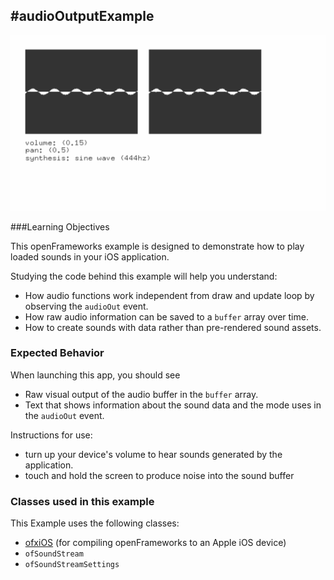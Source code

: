 #audioOutputExample
--
![Screenshot of audioOutputExample](audioOutputExample.gif)

###Learning Objectives

This openFrameworks example is designed to demonstrate how to play loaded sounds in your iOS application.

Studying the code behind this example will help you understand:

* How audio functions work independent from draw and update loop by observing the ```audioOut``` event.
* How raw audio information can be saved to a ```buffer``` array over time.
* How to create sounds with data rather than pre-rendered sound assets.


### Expected Behavior

When launching this app, you should see

* Raw visual output of the audio buffer in the ```buffer``` array.
* Text that shows information about the sound data and the mode uses in the ```audioOut``` event.

Instructions for use:

* turn up your device's volume to hear sounds generated by the application.
* touch and hold the screen to produce noise into the sound buffer


### Classes used in this example

This Example uses the following classes:

* [ofxiOS](http://openframeworks.cc/documentation/ofxiOS/) (for compiling openFrameworks to an Apple iOS device)
* ``ofSoundStream``
* ``ofSoundStreamSettings``
